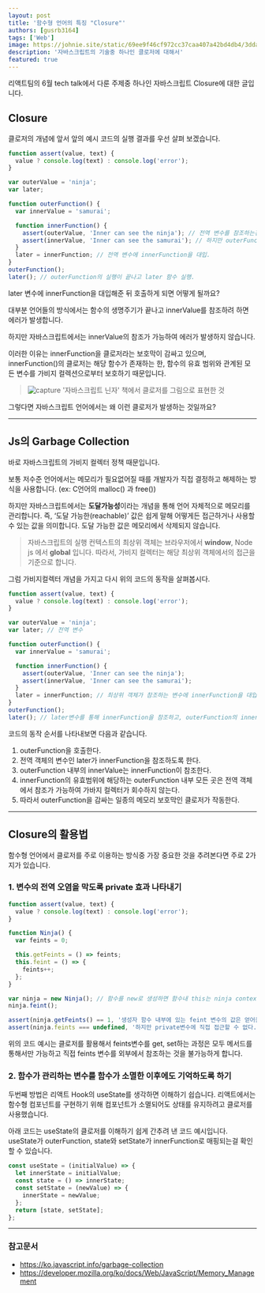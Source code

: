 ```yaml
---
layout: post
title: '함수형 언어의 특징 "Closure"'
authors: [gusrb3164]
tags: ['Web']
image: https://johnie.site/static/69ee9f46cf972cc37caa407a42bd4db4/3ddad/logo.png
description: '자바스크립트의 기술중 하나인 클로저에 대해서'
featured: true
---
```


리액트팀의 6월 tech talk에서 다룬 주제중 하나인 자바스크립트 Closure에 대한 글입니다.

## Closure

클로저의 개념에 앞서 앞의 예시 코드의 실행 결과를 우선 살펴 보겠습니다.

```js
function assert(value, text) {
  value ? console.log(text) : console.log('error');
}

var outerValue = 'ninja';
var later;

function outerFunction() {
  var innerValue = 'samurai';

  function innerFunction() {
    assert(outerValue, 'Inner can see the ninja'); // 전역 변수를 참조하는건 당연히 가능하다.
    assert(innerValue, 'Inner can see the samurai'); // 하지만 outerFunction 함수가 끝나도 innerValue를 참조하는게 가능할까?
  }
  later = innerFunction; // 전역 변수에 innerFunction을 대입.
}
outerFunction();
later(); // outerFunction의 실행이 끝나고 later 함수 실행.
```

later 변수에 innerFunction을 대입해준 뒤 호출하게 되면 어떻게 될까요?

대부분 언어들의 방식에서는 함수의 생명주기가 끝나고 innerValue를 참조하려 하면 에러가 발생합니다.

하지만 자바스크립트에서는 innerValue의 참조가 가능하여 에러가 발생하지 않습니다.

이러한 이유는 innerFunction을 클로저라는 보호막이 감싸고 있으며, innerFunction()의 클로저는 해당 함수가 존재하는 한, 함수의 유효 범위와 관계된 모든 변수를 가비지 컬렉션으로부터 보호하기 때문입니다.

> ![capture](https://gusrb3164.github.io/assets/images/posts/closure.jpg)
> '자바스크립트 닌자' 책에서 클로저를 그림으로 표현한 것

그렇다면 자바스크립트 언어에서는 왜 이런 클로저가 발생하는 것일까요?

---

## Js의 Garbage Collection

바로 자바스크립트의 가비지 컬렉터 정책 때문입니다.

보통 저수준 언어에서는 메모리가 필요없어질 때를 개발자가 직접 결정하고 해제하는 방식을 사용합니다. (ex: C언어의 malloc() 과 free())

하지만 자바스크립트에서는 **도달가능성**이라는 개념을 통해 언어 자체적으로 메모리를 관리합니다.
즉, ‘도달 가능한(reachable)’ 값은 쉽게 말해 어떻게든 접근하거나 사용할 수 있는 값을 의미합니다. 도달 가능한 값은 메모리에서 삭제되지 않습니다.

> 자바스크립트의 실행 컨텍스트의 최상위 객체는 브라우저에서 **window**, Node js 에서 **global** 입니다. 따라서, 가비지 컬렉터는 해당 최상위 객체에서의 접근을 기준으로 합니다.

그럼 가비지컬렉터 개념을 가지고 다시 위의 코드의 동작을 살펴봅시다.

```js
function assert(value, text) {
  value ? console.log(text) : console.log('error');
}

var outerValue = 'ninja';
var later; // 전역 변수

function outerFunction() {
  var innerValue = 'samurai';

  function innerFunction() {
    assert(outerValue, 'Inner can see the ninja');
    assert(innerValue, 'Inner can see the samurai');
  }
  later = innerFunction; // 최상위 객체가 참조하는 변수에 innerFunction을 대입한다.
}
outerFunction();
later(); // later변수를 통해 innerFunction을 참조하고, outerFunction의 innerValue까지 참조가 가능하므로 innerFunction을 감싸는 outerFunction 을 가비지 컬렉터가 회수하지 않는다!
```

코드의 동작 순서를 나타내보면 다음과 같습니다.

1. outerFunction을 호출한다.
2. 전역 객체의 변수인 later가 innerFunction을 참조하도록 한다.
3. outerFunction 내부의 innerValue는 innerFunction이 참조한다.
4. innerFunction의 유효범위에 해당하는 outerFunction 내부 모든 곳은 전역 객체에서 참조가 가능하여 가바지 컬렉터가 회수하지 않는다.
5. 따라서 outerFunction을 감싸는 일종의 메모리 보호막인 클로저가 작동한다.

---

## Closure의 활용법

함수형 언어에서 클로저를 주로 이용하는 방식중 가장 중요한 것을 추려본다면 주로 2가지가 있습니다.

### 1. 변수의 전역 오염을 막도록 private 효과 나타내기

```js
function assert(value, text) {
  value ? console.log(text) : console.log('error');
}

function Ninja() {
  var feints = 0;

  this.getFeints = () => feints;
  this.feint = () => {
    feints++;
  };
}

var ninja = new Ninja(); // 함수를 new로 생성하면 함수내 this는 ninja context를 참조한다.
ninja.feint();

assert(ninja.getFeints() == 1, '생성자 함수 내부에 있는 feint 변수의 값은 얻어올 수 있다.');
assert(ninja.feints === undefined, '하지만 private변수에 직접 접근할 수 없다.');
```

위의 코드 예시는 클로저를 활용해서 feints변수를 get, set하는 과정은 모두 메서드를 통해서만 가능하고 직접 feints 변수를 외부에서 참조하는 것을 불가능하게 합니다.

### 2. 함수가 관리하는 변수를 함수가 소멸한 이후에도 기억하도록 하기

두번째 방법은 리액트 Hook의 useState를 생각하면 이해하기 쉽습니다. 리액트에서는 함수형 컴포넌트를 구현하기 위해 컴포넌트가 소멸되어도 상태를 유지하려고 클로저를 사용했습니다.

아래 코드는 useState의 클로저를 이해하기 쉽게 간추려 낸 코드 예시입니다.
useState가 outerFunction, state와 setState가 innerFunction로 매핑되는걸 확인할 수 있습니다.

```js
const useState = (initialValue) => {
  let innerState = initialValue;
  const state = () => innerState;
  const setState = (newValue) => {
    innerState = newValue;
  };
  return [state, setState];
};
```

---

### 참고문서

- <https://ko.javascript.info/garbage-collection>
- <https://developer.mozilla.org/ko/docs/Web/JavaScript/Memory_Management>
